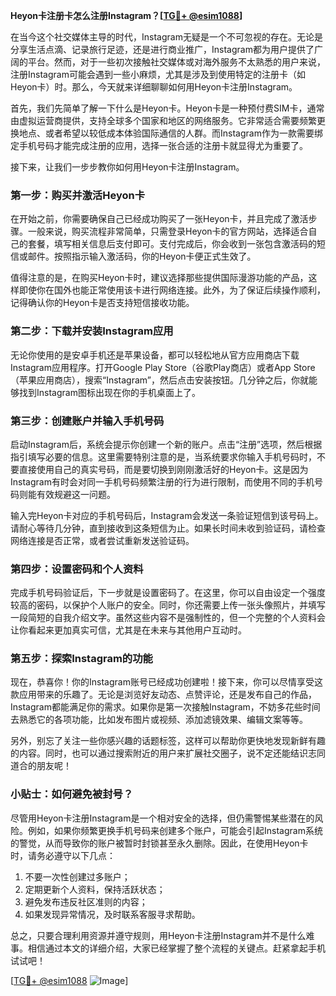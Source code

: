 **Heyon卡注册卡怎么注册Instagram？[[TG💪+ @esim1088](https://t.me/s/esim1088)]**

在当今这个社交媒体主导的时代，Instagram无疑是一个不可忽视的存在。无论是分享生活点滴、记录旅行足迹，还是进行商业推广，Instagram都为用户提供了广阔的平台。然而，对于一些初次接触社交媒体或对海外服务不太熟悉的用户来说，注册Instagram可能会遇到一些小麻烦，尤其是涉及到使用特定的注册卡（如Heyon卡）时。那么，今天就来详细聊聊如何用Heyon卡注册Instagram。

首先，我们先简单了解一下什么是Heyon卡。Heyon卡是一种预付费SIM卡，通常由虚拟运营商提供，支持全球多个国家和地区的网络服务。它非常适合需要频繁更换地点、或者希望以较低成本体验国际通信的人群。而Instagram作为一款需要绑定手机号码才能完成注册的应用，选择一张合适的注册卡就显得尤为重要了。

接下来，让我们一步步教你如何用Heyon卡注册Instagram。

### 第一步：购买并激活Heyon卡

在开始之前，你需要确保自己已经成功购买了一张Heyon卡，并且完成了激活步骤。一般来说，购买流程非常简单，只需登录Heyon卡的官方网站，选择适合自己的套餐，填写相关信息后支付即可。支付完成后，你会收到一张包含激活码的短信或邮件。按照指示输入激活码，你的Heyon卡便正式生效了。

值得注意的是，在购买Heyon卡时，建议选择那些提供国际漫游功能的产品，这样即使你在国外也能正常使用该卡进行网络连接。此外，为了保证后续操作顺利，记得确认你的Heyon卡是否支持短信接收功能。

### 第二步：下载并安装Instagram应用

无论你使用的是安卓手机还是苹果设备，都可以轻松地从官方应用商店下载Instagram应用程序。打开Google Play Store（谷歌Play商店）或者App Store（苹果应用商店），搜索“Instagram”，然后点击安装按钮。几分钟之后，你就能够找到Instagram图标出现在你的手机桌面上了。

### 第三步：创建账户并输入手机号码

启动Instagram后，系统会提示你创建一个新的账户。点击“注册”选项，然后根据指引填写必要的信息。这里需要特别注意的是，当系统要求你输入手机号码时，不要直接使用自己的真实号码，而是要切换到刚刚激活好的Heyon卡。这是因为Instagram有时会对同一手机号码频繁注册的行为进行限制，而使用不同的手机号码则能有效规避这一问题。

输入完Heyon卡对应的手机号码后，Instagram会发送一条验证短信到该号码上。请耐心等待几分钟，直到接收到这条短信为止。如果长时间未收到验证码，请检查网络连接是否正常，或者尝试重新发送验证码。

### 第四步：设置密码和个人资料

完成手机号码验证后，下一步就是设置密码了。在这里，你可以自由设定一个强度较高的密码，以保护个人账户的安全。同时，你还需要上传一张头像照片，并填写一段简短的自我介绍文字。虽然这些内容不是强制性的，但一个完整的个人资料会让你看起来更加真实可信，尤其是在未来与其他用户互动时。

### 第五步：探索Instagram的功能

现在，恭喜你！你的Instagram账号已经成功创建啦！接下来，你可以尽情享受这款应用带来的乐趣了。无论是浏览好友动态、点赞评论，还是发布自己的作品，Instagram都能满足你的需求。如果你是第一次接触Instagram，不妨多花些时间去熟悉它的各项功能，比如发布图片或视频、添加滤镜效果、编辑文案等等。

另外，别忘了关注一些你感兴趣的话题标签，这样可以帮助你更快地发现新鲜有趣的内容。同时，也可以通过搜索附近的用户来扩展社交圈子，说不定还能结识志同道合的朋友呢！

### 小贴士：如何避免被封号？

尽管用Heyon卡注册Instagram是一个相对安全的选择，但仍需警惕某些潜在的风险。例如，如果你频繁更换手机号码来创建多个账户，可能会引起Instagram系统的警觉，从而导致你的账户被暂时封锁甚至永久删除。因此，在使用Heyon卡时，请务必遵守以下几点：

1. 不要一次性创建过多账户；
2. 定期更新个人资料，保持活跃状态；
3. 避免发布违反社区准则的内容；
4. 如果发现异常情况，及时联系客服寻求帮助。

总之，只要合理利用资源并遵守规则，用Heyon卡注册Instagram并不是什么难事。相信通过本文的详细介绍，大家已经掌握了整个流程的关键点。赶紧拿起手机试试吧！

[[TG💪+ @esim1088](https://t.me/s/esim1088) ![Image](https://i.postimg.cc/4NQfJmqS/Snipaste-2025-05-13-00-14-12.png)]